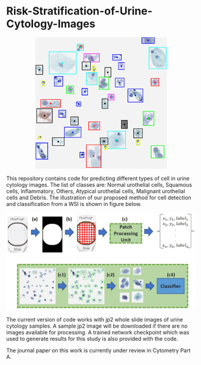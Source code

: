 # Risk-Stratification-of-Urine-Cytology-Images
<p align="center">
  <img src="https://github.com/ruqayya/Risk-Stratification-of-Urine-Cytology-Images/blob/main/etc/cell_overlay.png" width="350" title="Network prediction">
</p>

<p>This repository contains code for predicting different types of cell in urine cytology images. The list of classes are: Normal urothelial cells, Squamous cells, Inflammatory, Others, Atypical urothelial cells, Malignant urothelial cells and Debris. The illustration of our proposed method for cell detection and classification from a WSI is shown in figure below.
</p>

<p align="center">
  <img src="https://github.com/ruqayya/Risk-Stratification-of-Urine-Cytology-Images/blob/main/etc/system_flow.jpg" width="700" title="SystemFlowDiagram">
</p>

<p>The current version of code works with jp2 whole slide images of urine cytology samples. A sample jp2 image will be downloaded if there are no images available for processing. A trained network checkpoint which was used to generate results for this study is also provided with the code. 
</p>

<p>
The journal paper on this work is currently under review in Cytometry Part A.
</p>
 






